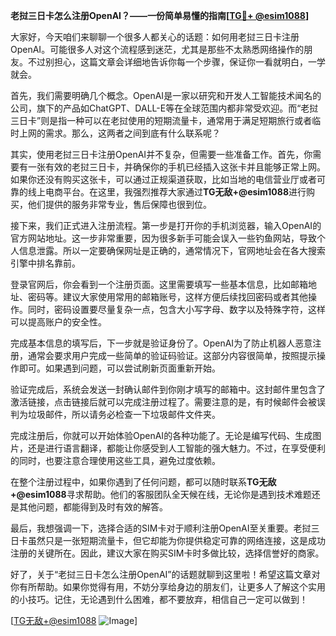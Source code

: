 **老挝三日卡怎么注册OpenAI？——一份简单易懂的指南[[TG💪+ @esim1088](https://t.me/s/esim1088)]**

大家好，今天咱们来聊聊一个很多人都关心的话题：如何用老挝三日卡注册OpenAI。可能很多人对这个流程感到迷茫，尤其是那些不太熟悉网络操作的朋友。不过别担心，这篇文章会详细地告诉你每一个步骤，保证你一看就明白，一学就会。

首先，我们需要明确几个概念。OpenAI是一家以研究和开发人工智能技术闻名的公司，旗下的产品如ChatGPT、DALL-E等在全球范围内都非常受欢迎。而“老挝三日卡”则是指一种可以在老挝使用的短期流量卡，通常用于满足短期旅行或者临时上网的需求。那么，这两者之间到底有什么联系呢？

其实，使用老挝三日卡注册OpenAI并不复杂，但需要一些准备工作。首先，你需要有一张有效的老挝三日卡，并确保你的手机已经插入这张卡并且能够正常上网。如果你还没有购买这张卡，可以通过正规渠道获取，比如当地的电信营业厅或者可靠的线上电商平台。在这里，我强烈推荐大家通过**TG无敌+@esim1088**进行购买，他们提供的服务非常专业，售后保障也很到位。

接下来，我们正式进入注册流程。第一步是打开你的手机浏览器，输入OpenAI的官方网站地址。这一步非常重要，因为很多新手可能会误入一些钓鱼网站，导致个人信息泄露。所以一定要确保网址是正确的，通常情况下，官网地址会在各大搜索引擎中排名靠前。

登录官网后，你会看到一个注册页面。这里需要填写一些基本信息，比如邮箱地址、密码等。建议大家使用常用的邮箱账号，这样方便后续找回密码或者其他操作。同时，密码设置要尽量复杂一点，包含大小写字母、数字以及特殊字符，这样可以提高账户的安全性。

完成基本信息的填写后，下一步就是验证身份了。OpenAI为了防止机器人恶意注册，通常会要求用户完成一些简单的验证码验证。这部分内容很简单，按照提示操作即可。如果遇到问题，可以尝试刷新页面重新开始。

验证完成后，系统会发送一封确认邮件到你刚才填写的邮箱中。这封邮件里包含了激活链接，点击链接后就可以完成注册过程了。需要注意的是，有时候邮件会被误判为垃圾邮件，所以请务必检查一下垃圾邮件文件夹。

完成注册后，你就可以开始体验OpenAI的各种功能了。无论是编写代码、生成图片，还是进行语言翻译，都能让你感受到人工智能的强大魅力。不过，在享受便利的同时，也要注意合理使用这些工具，避免过度依赖。

在整个注册过程中，如果你遇到了任何问题，都可以随时联系**TG无敌+@esim1088**寻求帮助。他们的客服团队全天候在线，无论你是遇到技术难题还是其他问题，都能得到及时有效的解答。

最后，我想强调一下，选择合适的SIM卡对于顺利注册OpenAI至关重要。老挝三日卡虽然只是一张短期流量卡，但它却能为你提供稳定可靠的网络连接，这是成功注册的关键所在。因此，建议大家在购买SIM卡时多做比较，选择信誉好的商家。

好了，关于“老挝三日卡怎么注册OpenAI”的话题就聊到这里啦！希望这篇文章对你有所帮助。如果你觉得有用，不妨分享给身边的朋友们，让更多人了解这个实用的小技巧。记住，无论遇到什么困难，都不要放弃，相信自己一定可以做到！

[[TG无敌+@esim1088](https://t.me/s/esim1088) ![Image](https://i.postimg.cc/4NQfJmqS/Snipaste-2025-05-13-00-14-12.png)]